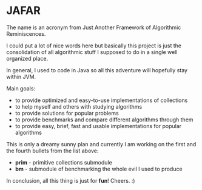 JAFAR
=====

The name is an acronym from Just Another Framework of Algorithmic Reminiscences.

I could put a lot of nice words here but basically this project is just the consolidation of all algorithmic stuff I supposed to do in a single well organized place.

In general, I used to code in Java so all this adventure will hopefully stay within JVM.

Main goals:
* to provide optimized and easy-to-use implementations of collections
* to help myself and others with studying algorithms
* to provide solutions for popular problems
* to provide benchmarks and compare different algorithms through them
* to provide easy, brief, fast and usable implementations for popular algorithms

This is only a dreamy sunny plan and currently I am working on the first and the fourth bullets from the list above: 
* **prim** - primitive collections submodule
* **bm** - submodule of benchmarking the whole evil I used to produce

In conclusion, all this thing is just for **fun**!
Cheers. :)
